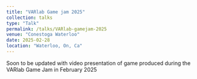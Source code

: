 ```yaml
---
title: "VARlab Game jam 2025"
collection: talks
type: "Talk"
permalink: /talks/VARlab-gamejam-2025
venue: "Conestoga Waterloo"
date: 2025-02-28
location: "Waterloo, On, Ca"
---
```


Soon to be updated with video presentation of game produced during the VARlab Game Jam in February 2025

